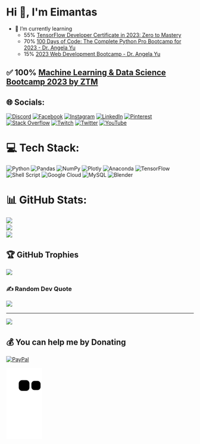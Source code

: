 <h1>Hi 👋, I'm Eimantas</h1>

- 🌱 I’m currently learning 
    * 55% [TensorFlow Developer Certificate in 2023: Zero to Mastery](https://github.com/redrum88/tensorflow)
    * 70% [100 Days of Code: The Complete Python Pro Bootcamp for 2023 - Dr. Angela Yu](https://github.com/redrum88/100-Days-of-Code-Python-Bootcamp) 
    * 15% [2023 Web Development Bootcamp - Dr. Angela Yu](https://github.com/redrum88/Web-Development-Bootcamp)
    
##  ✅ 100% [Machine Learning & Data Science Bootcamp 2023 by ZTM](https://github.com/redrum88/Machine_Learning_and_Data_Science)
<!--    * [Beginning C++ Programming - From Beginner to Beyond](https://www.udemy.com/course/beginning-c-plus-plus-programming/)
    * [The Complete Flutter Development Bootcamp with Dart](https://www.udemy.com/course/flutter-bootcamp-with-dart/)
    * [Blender Environment Artist: Create 3D Worlds by GameDev.tv](https://www.udemy.com/course/blenderenvironment/)
    * [Complete C# Unity Game Developer 3D](https://www.udemy.com/course/unitycourse2/) -->

## 🌐 Socials:
[![Discord](https://img.shields.io/badge/Discord-%237289DA.svg?logo=discord&logoColor=white)](https://discord.gg/) [![Facebook](https://img.shields.io/badge/Facebook-%231877F2.svg?logo=Facebook&logoColor=white)](https://facebook.com/eimantas.kulbe) [![Instagram](https://img.shields.io/badge/Instagram-%23E4405F.svg?logo=Instagram&logoColor=white)](https://instagram.com/redrum.ldk) [![LinkedIn](https://img.shields.io/badge/LinkedIn-%230077B5.svg?logo=linkedin&logoColor=white)](https://linkedin.com/in/eimantas-kulbe) [![Pinterest](https://img.shields.io/badge/Pinterest-%23E60023.svg?logo=Pinterest&logoColor=white)](https://pinterest.com/2devyni3) [![Stack Overflow](https://img.shields.io/badge/-Stackoverflow-FE7A16?logo=stack-overflow&logoColor=white)](https://stackoverflow.com/users/Unit293) [![Twitch](https://img.shields.io/badge/Twitch-%239146FF.svg?logo=Twitch&logoColor=white)](https://twitch.tv/r30rum) [![Twitter](https://img.shields.io/badge/Twitter-%231DA1F2.svg?logo=Twitter&logoColor=white)](https://twitter.com/redrum_ldk) [![YouTube](https://img.shields.io/badge/YouTube-%23FF0000.svg?logo=YouTube&logoColor=white)](https://youtube.com/@redrum-ldk9420) 

# 💻 Tech Stack:
![Python](https://img.shields.io/badge/python-3670A0?style=plastic&logo=python&logoColor=ffdd54) ![Pandas](https://img.shields.io/badge/pandas-%23150458.svg?style=plastic&logo=pandas&logoColor=white) ![NumPy](https://img.shields.io/badge/numpy-%23013243.svg?style=plastic&logo=numpy&logoColor=white) ![Plotly](https://img.shields.io/badge/Plotly-%233F4F75.svg?style=plastic&logo=plotly&logoColor=white) ![Anaconda](https://img.shields.io/badge/Anaconda-%2344A833.svg?style=plastic&logo=anaconda&logoColor=white) ![TensorFlow](https://img.shields.io/badge/TensorFlow-%23FF6F00.svg?style=plastic&logo=TensorFlow&logoColor=white)![Shell Script](https://img.shields.io/badge/shell_script-%23121011.svg?style=plastic&logo=gnu-bash&logoColor=white) ![Google Cloud](https://img.shields.io/badge/Google%20Cloud-%234285F4.svg?style=plastic&logo=google-cloud&logoColor=white)  ![MySQL](https://img.shields.io/badge/mysql-%2300f.svg?style=plastic&logo=mysql&logoColor=white) ![Blender](https://img.shields.io/badge/blender-%23F5792A.svg?style=plastic&logo=blender&logoColor=white) 
# 📊 GitHub Stats:
![](https://github-readme-stats.vercel.app/api?username=redrum88&theme=dark&hide_border=false&include_all_commits=true&count_private=true)<br/>
![](https://github-readme-streak-stats.herokuapp.com/?user=redrum88&theme=dark&hide_border=false)<br/>
![](https://github-readme-stats.vercel.app/api/top-langs/?username=redrum88&theme=dark&hide_border=false&include_all_commits=true&count_private=true&layout=compact)

## 🏆 GitHub Trophies
![](https://github-profile-trophy.vercel.app/?username=redrum88&theme=monokai&no-frame=true&no-bg=true&margin-w=4)

### ✍️ Random Dev Quote
![](https://quotes-github-readme.vercel.app/api?type=horizontal&theme=dark)

---
[![](https://visitcount.itsvg.in/api?id=redrum88&icon=2&color=0)](https://visitcount.itsvg.in)

  ## 💰 You can help me by Donating
  [![PayPal](https://img.shields.io/badge/PayPal-00457C?style=for-the-badge&logo=paypal&logoColor=white)](https://paypal.me/EKulbe) 

  
<!-- Proudly created with GPRM ( https://gprm.itsvg.in ) -->
 
  ![Feed Snake](https://github.com/redrum88/redrum88/blob/output/github-contribution-grid-snake.svg)
<!--
**redrum88/redrum88** is a ✨ _special_ ✨ repository because its `README.md` (this file) appears on your GitHub profile.

Here are some ideas to get you started:

- 🔭 I’m currently working on ...
- 🌱 I’m currently learning ...
- 👯 I’m looking to collaborate on ...
- 🤔 I’m looking for help with ...
- 💬 Ask me about ...
- 📫 How to reach me: ...
- 😄 Pronouns: ...
- ⚡ Fun fact: ...
-->
